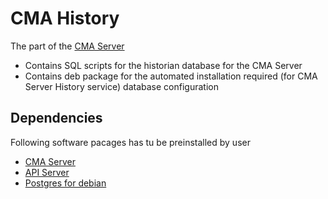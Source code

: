 # CMA History

The part of the [CMA Server](https://github.com/a-givertzman/fr-service)

- Contains SQL scripts for the historian database for the CMA Server
- Contains deb package for the automated installation required
(for CMA Server History service) database configuration

## Dependencies

Following software pacages has tu be preinstalled by user

- [CMA Server](https://github.com/a-givertzman/fr-service)
- [API Server](https://github.com/a-givertzman/api-server)
- [Postgres for debian](https://www.postgresql.org/download/linux/debian/)
